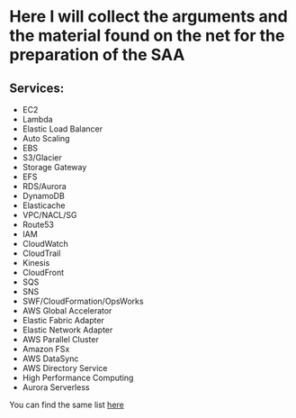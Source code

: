 # Here I will collect the arguments and the material found on the net for the preparation of the SAA

## Services:

- EC2
- Lambda
- Elastic Load Balancer
- Auto Scaling 
- EBS
- S3/Glacier
- Storage Gateway
- EFS
- RDS/Aurora
- DynamoDB
- Elasticache
- VPC/NACL/SG
- Route53
- IAM
- CloudWatch
- CloudTrail
- Kinesis
- CloudFront
- SQS
- SNS
- SWF/CloudFormation/OpsWorks
- AWS Global Accelerator
- Elastic Fabric Adapter
- Elastic Network Adapter
- AWS Parallel Cluster
- Amazon FSx
- AWS DataSync
- AWS Directory Service
- High Performance Computing
- Aurora Serverless

You can find the same list [here](https://tutorialsdojo.com/aws-certified-solutions-architect-associate-saa-c02/) 